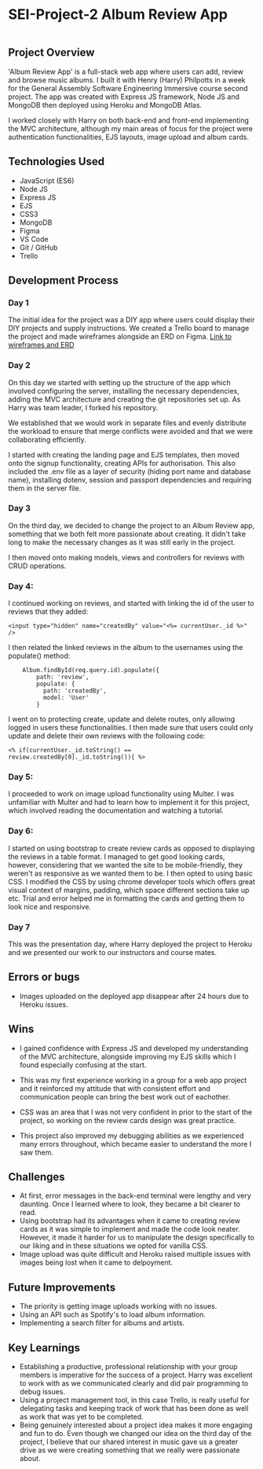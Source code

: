 # SEI-Project-2 Album Review App

![]()

## Project Overview

'Album Review App' is a full-stack web app where users can add, review and browse music albums. I built it with Henry (Harry) Philpotts in a week for the General Assembly Software Engineering Immersive course second project. The app was created with Express JS framework, Node JS and MongoDB then deployed using Heroku and MongoDB Atlas.

I worked closely with Harry on both back-end and front-end implementing the MVC architecture, although my main areas of focus for the project were authentication functionalities, EJS layouts, image upload and album cards. 

## Technologies Used

- JavaScript (ES6)
- Node JS
- Express JS
- EJS
- CSS3
- MongoDB
- Figma
- VS Code
- Git / GitHub
- Trello 

## Development Process

### Day 1       
 
The initial idea for the project was a DIY app where users could display their DIY projects and supply instructions. We created a Trello board to manage the project and made wireframes alongside an ERD on Figma.
[Link to wireframes and ERD](https://www.figma.com/file/G63VmlG1NHGvTbEyLctO6H/Album-Review-App-Wireframes-and-ERD?node-id=0%3A1)

### Day 2      

On this day we started with setting up the structure of the app which involved configuring the server, installing the necessary dependencies, adding the MVC architecture and creating the git repositories set up. As Harry was team leader, I forked his repository. 
   
We established that we would work in separate files and evenly distribute the workload to ensure that merge conflicts were avoided and that we were collaborating efficiently. 

I started with creating the landing page and EJS templates,
then moved onto the signup functionality, creating APIs for authorisation. This also included the .env file as a layer of security (hiding port name and database name), installing dotenv, session and passport dependencies and requiring them in the server file. 

### Day 3       

On the third day, we decided to change the project to an Album Review app, something that we both felt more passionate about creating. It didn't take long to make the necessary changes as it was still early in the project. 

I then moved onto making models, views and controllers for reviews with CRUD operations.

### Day 4:       

I continued working on reviews, and started with linking the id of the user to reviews that they added:

```
<input type="hidden" name="createdBy" value="<%= currentUser._id %>" /> 
```

I then related the linked reviews in the album to the usernames using the populate() method:
```
    Album.findById(req.query.id).populate({ 
        path: 'review',
        populate: {
          path: 'createdBy',
          model: 'User'
        } 
```

I went on to protecting create, update and delete routes, only allowing logged in users these functionalities. I then made sure that users could only update and delete their own reviews with the following code:

``` 
<% if(currentUser._id.toString() == review.createdBy[0]._id.toString()){ %>
```

### Day 5:     

I proceeded to work on image upload functionality using Multer. I was unfamiliar with Multer and had to learn how to implement it for this project, which involved reading the documentation and watching a tutorial. 

### Day 6:

I started on using bootstrap to create review cards as opposed to displaying the reviews in a table format. I managed to get good looking cards, however, considering that we wanted the site to be mobile-friendly, they weren't as responsive as we wanted them to be. I then opted to using basic CSS. I modified the CSS by using chrome developer tools which offers great visual context of margins, padding, which space different sections take up etc. Trial and error helped me in formatting the cards and getting them to look nice and responsive.

### Day 7

This was the presentation day, where Harry deployed the project to Heroku and we presented our work to our instructors and course mates. 

## Errors or bugs
- Images uploaded on the deployed app disappear after 24 hours due to Heroku issues.

## Wins
- I gained confidence with Express JS and developed my understanding of the MVC architecture, alongside improving my EJS skills which I found especially confusing at the start. 

- This was my first experience working in a group for a web app project and it reinforced my attitude that with consistent effort and communication people can bring the best work out of eachother. 

- CSS was an area that I was not very confident in prior to the start of the project, so working on the review cards design was great practice. 

- This project also improved my debugging abilities as we experienced many errors throughout, which became easier to understand the more I saw them. 

## Challenges
- At first, error messages in the back-end terminal were lengthy and very daunting. Once I learned where to look, they became a bit clearer to read.
- Using bootstrap had its advantages when it came to creating review cards as it was simple to implement and made the code look neater. However, it made it harder for us to manipulate the design specifically to our liking and in these situations we opted for vanilla CSS. 
- Image upload was quite difficult and Heroku raised multiple issues with images being lost when it came to delpoyment.

## Future Improvements
- The priority is getting image uploads working with no issues.
- Using an API such as Spotify's to load album information. 
- Implementing a search filter for albums and artists.

## Key Learnings
- Establishing a productive, professional relationship with your group members is imperative for the success of a project. Harry was excellent to work with as we communicated clearly and did pair programming to debug issues. 
- Using a project management tool, in this case Trello, is really useful for delegating tasks and keeping track of work that has been done as well as work that was yet to be completed. 
- Being genuinely interested about a project idea makes it more engaging and fun to do. Even though we changed our idea on the third day of the project, I believe that our shared interest in music gave us a greater drive as we were creating something that we really were passionate about.
